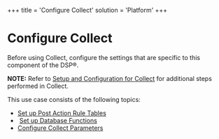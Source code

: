 +++
title = 'Configure Collect'
solution = 'Platform'
+++

# Configure Collect

Before using Collect, configure the settings that are specific to this
component of the DSP®.

**NOTE:** Refer to [Setup and Configuration for
Collect](../../Collect/Config/Setup_and_Configuration_for_Collect)
for additional steps performed in Collect.

This use case consists of the following topics:

  - [Set up Post Action Rule Tables](Set_Up_Post_Action_Rule_Tables)
  -  [Set up Database Functions](Set_up_Database_Functions)
  - [Configure Collect Parameters](Configure_Collect_Parameters)
